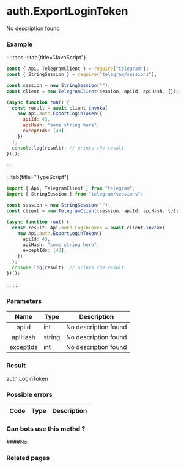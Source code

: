 # auth.ExportLoginToken

No description found

### [](#example)Example

::::tabs
:::tab{title="JavaScript"}

```js
const { Api, TelegramClient } = require("telegram");
const { StringSession } = require("telegram/sessions");

const session = new StringSession("");
const client = new TelegramClient(session, apiId, apiHash, {});

(async function run() {
  const result = await client.invoke(
    new Api.auth.ExportLoginToken({
      apiId: 43,
      apiHash: "some string here",
      exceptIds: [43],
    })
  );
  console.log(result); // prints the result
})();
```

:::

:::tab{title="TypeScript"}

```ts
import { Api, TelegramClient } from "telegram";
import { StringSession } from "telegram/sessions";

const session = new StringSession("");
const client = new TelegramClient(session, apiId, apiHash, {});

(async function run() {
  const result: Api.auth.LoginToken = await client.invoke(
    new Api.auth.ExportLoginToken({
      apiId: 43,
      apiHash: "some string here",
      exceptIds: [43],
    })
  );
  console.log(result); // prints the result
})();
```

:::
::::

### [](#parameters)Parameters

|   Name    | Type   | Description          |
| :-------: | ------ | -------------------- |
|   apiId   | int    | No description found |
|  apiHash  | string | No description found |
| exceptIds | int    | No description found |

### [](#result)Result

auth.LoginToken

### [](#possible-errors)Possible errors

| Code | Type | Description |
| :--: | ---- | ----------- |

### [](#can-bots-use-this-method)Can bots use this methd ?

####No

### [](#related-pages)Related pages
